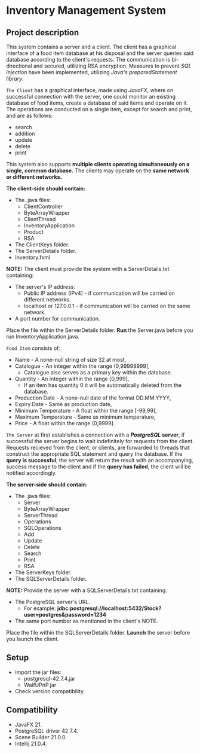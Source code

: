 # Inventory Management System

## Project description

This system contains a server and a client. The client has a graphical interface of a food item database at his disposal and the server queries said database according to the client's requests. The communication is bi-directional and secured, utilizing RSA encryption. Measures to prevent *SQL injection* have been implemented, utilizing *Java's preparedStatement library*.

``The Client`` has a graphical interface, made using *JavaFX*, where on successful connection with the server, one could monitor an 
existing database of food items, create a database of said items and operate on it. 
The operations are conducted on a single item, except for search and print, and are as follows: 
 * search
 * addition
 * update
 * delete
 * print

This system also supports __multiple clients operating simultaneously on a single, common database.__ The clients may operate on the __same network or different networks.__

**The client-side should contain:**
 * The .java files:
   + ClientController
   + ByteArrayWrapper
   + ClientThread
   + InventoryApplication
   + Product
   + RSA
 * The ClientKeys folder.
 * The ServerDetails folder.
 * Inventory.fxml


__NOTE:__ The client must provide the system with a ServerDetails.txt containing:
- The server's IP address:
    + Public IP address (IPv4) - if communication will be carried on different networks.
    + localhost or 127.0.0.1 - if communication will be carried on the same network.
- A port number for communication.

Place the file within the ServerDetails folder. __Run__ the Server.java before you run 
InventoryApplication.java.

``Food Item`` consists of: 
  * Name - A none-null string of size 32 at most,
  * Catalogue - An integer within the range (0,99999999],
      - Catalogue also serves as a primary key within the database.
  * Quantity - An integer within the range [0,999],
      - If an item has quantity 0 it will be automatically deleted from the database.
  * Production Date - A none-null date of the format DD.MM.YYYY,
  * Expiry Date - Same as production date,
  * Minimum Temperature - A float within the range [-99,99],
  * Maximum Temperature - Same as minimum temperature,
  * Price - A float within the range (0,9999].


``The Server`` at first establishes a connection with a __*PostgreSQL* server__, if successful the server begins to wait indefinitely for requests from the client. Requests recieved from the client, or clients, are forwarded to threads that construct the appropriate SQL statement and query the database. 
If the __query is successful__, the server will return the result with an accompanying, success message to the client 
and if the __query has failed__, the client will be notified accordingly. 

**The server-side should contain:**
 * The .java files:
   + Server
   + ByteArrayWrapper
   + ServerThread
   + Operations
   + SQLOperations
   + Add
   + Update
   + Delete
   + Search
   + Print
   + RSA
 * The ServerKeys folder.
 * The SQLServerDetails folder.

__NOTE:__ Provide the server with a SQLServerDetails.txt containing:
- The PostgreSQL server's URL.
  + For example:   __jdbc:postgresql://localhost:5432/Stock?user=postgres&password=1234__
- The same port number as mentioned in the client's NOTE. 

Place the file within the SQLServerDetails folder. __Launch__ the server before you launch 
the client.


## Setup
* Import the jar files:
  - postgresql-42.7.4.jar
  - WaifUPnP.jar
* Check version compatibility.

## Compatibility
* JavaFX 21.
* PostgreSQL driver 42.7.4.
* Scene Builder 21.0.0.
* Intellij 21.0.4.

